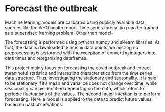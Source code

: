 # Forecast the outbreak

Machine learning models are calibrated using publicly available data sources like the WHO health
report. Time series forecasting can be framed as a supervised learning problem. Other than model-

The forecasting is performed using pythons numpy and sklearn libraries. At first, the data is
downloaded. Since no data points are missing no preprocessing is performed with the exception of
converting integers into date times and reorganizing dataframes.

This project mainly focus on forecasting the covid outbreak and extract meaningful statistics and interesting characteristics from the time series
data structure. Thus, investigating the stationary and seasonality. It is said to be stationary if it’s mean and variance does not
change over time, while seasonality can be identified depending on the data, which refers to periodic
fluctuations of the values. The second major intention is to perform forecasting. Here, a model is
applied to the data to predict future values based on past observations.

